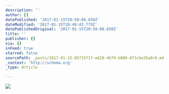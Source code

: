 ```yaml
---
description: ''
author: []
datePublished: '2017-01-15T20:50:08.650Z'
dateModified: '2017-01-15T20:49:43.779Z'
datePublishedOriginal: '2017-01-15T20:50:08.650Z'
title: ''
publisher: {}
via: {}
inFeed: true
starred: false
sourcePath: _posts/2017-01-15-85715f17-e620-4b79-b800-0f1cbe35a0c9.md
_context: 'http://schema.org'
_type: Article

---
```

![](https://the-grid-user-content.s3-us-west-2.amazonaws.com/3e8d2dab-5753-4646-8af8-b7aa835fed87.jpg)